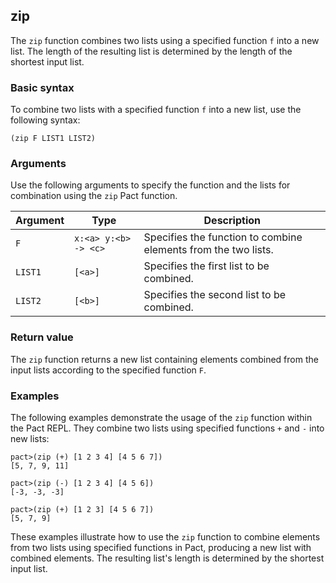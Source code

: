 ## zip
The `zip` function combines two lists using a specified function `f` into a new list. The length of the resulting list is determined by the length of the shortest input list.

### Basic syntax

To combine two lists with a specified function `f` into a new list, use the following syntax:

`(zip F LIST1 LIST2)`

### Arguments

Use the following arguments to specify the function and the lists for combination using the `zip` Pact function.

| Argument | Type | Description |
| --- | --- | --- |
| `F` | `x:<a> y:<b> -> <c>` | Specifies the function to combine elements from the two lists. |
| `LIST1` | `[<a>]` | Specifies the first list to be combined. |
| `LIST2` | `[<b>]` | Specifies the second list to be combined. |

### Return value

The `zip` function returns a new list containing elements combined from the input lists according to the specified function `F`.

### Examples

The following examples demonstrate the usage of the `zip` function within the Pact REPL. They combine two lists using specified functions `+` and `-` into new lists:

```pact
pact>(zip (+) [1 2 3 4] [4 5 6 7])
[5, 7, 9, 11]
```
```pact
pact>(zip (-) [1 2 3 4] [4 5 6])
[-3, -3, -3]
```
```pact
pact>(zip (+) [1 2 3] [4 5 6 7])
[5, 7, 9]
```

These examples illustrate how to use the `zip` function to combine elements from two lists using specified functions in Pact, producing a new list with combined elements. The resulting list's length is determined by the shortest input list.
